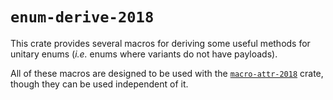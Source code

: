 # `enum-derive-2018`

This crate provides several macros for deriving some useful methods for unitary enums (*i.e.* enums where variants do not have payloads).

All of these macros are designed to be used with the [`macro-attr-2018`](https://crates.io/crates/macro-attr-2018) crate, though they can be used independent of it.
